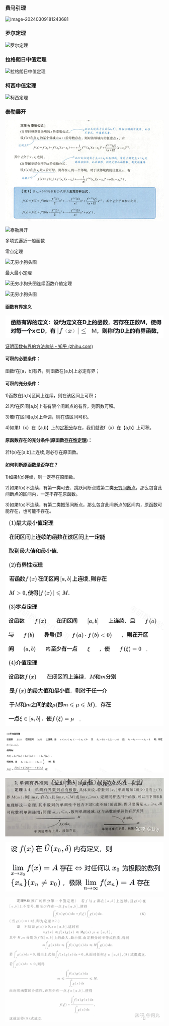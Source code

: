 ### 费马引理

![image-20240309181243681](E:\Typora\笔记\image\考研数学知识点\费马引理.png)

### 罗尔定理

![罗尔定理](E:\Typora\笔记\image\考研数学知识点\罗尔定理.png)

### 拉格朗日中值定理

![拉格朗日中值定理](E:\Typora\笔记\image\考研数学知识点\拉格朗日中值定理.png)

### 柯西中值定理

![柯西定理](E:\Typora\笔记\image\考研数学知识点\柯西中值定理.png)

### 泰勒展开

![](./../image/%E8%80%83%E7%A0%94%E6%95%B0%E5%AD%A6%E7%9F%A5%E8%AF%86%E7%82%B9/%E6%B3%B0%E5%8B%92.png)

![泰勒展开](E:\Typora\笔记\image\考研数学知识点\泰勒展开.png)

多项式逼近一般函数

零点定理

![无穷小狗头图](E:\Typora\笔记\image\考研数学知识点\零点定理.png)

最大最小定理

![无穷小狗头图](E:\Typora\笔记\image\考研数学知识点\最大最小定理.png)连续函数介值定理

![无穷小狗头图](E:\Typora\笔记\image\考研数学知识点\介值定理.png)

#### 函数有界定义

![](./../image/%E8%80%83%E7%A0%94%E6%95%B0%E5%AD%A6%E7%9F%A5%E8%AF%86%E7%82%B9/%E5%87%BD%E6%95%B0%E6%9C%89%E7%95%8C%E5%AE%9A%E4%B9%89.png)

[证明函数有界的方法总结 - 知乎 (zhihu.com)](https://zhuanlan.zhihu.com/p/338277946)

#### 可积的必要条件：

函数f在[a，b]有界，则函数在[a,b]上必定有界；

#### 可积的充分条件：

1)函数在[a,b]区间上连续，则在该区间上可积；

2)若f在区间[a,b]上有有限个间断点的有界，则函数可积。

3)若f在区间[a,b]上单调，则在该区间可积。

4)如果f（x）在【a,b】上的[定积分](https://www.zhihu.com/search?q=定积分&search_source=Entity&hybrid_search_source=Entity&hybrid_search_extra={"sourceType"%3A"answer"%2C"sourceId"%3A1693943331})存在，我们就说f（x）在【a,b】上可积。

#### 原函数存在的充分条件(原函数[存在性定理](https://www.zhihu.com/search?q=存在性定理&search_source=Entity&hybrid_search_source=Entity&hybrid_search_extra={"sourceType"%3A"answer"%2C"sourceId"%3A1693943331}))：

若f(x)在[a,b]上连续,则必存在原函数。

#### 如何判断原函数是否存在？

1)如果f(x)连续，则一定存在原函数。

2)如果f(x)不连续，有第一类可去、跳跃间断点或第二类[无穷间断点](https://www.zhihu.com/search?q=无穷间断点&search_source=Entity&hybrid_search_source=Entity&hybrid_search_extra={"sourceType"%3A"answer"%2C"sourceId"%3A1693943331})，那么包含此间断点的区间内，一定不存在原函数。

3)如果f(x)不连续，有第二类振荡间断点，那么包含此间断点的区间内，原函数可能存在，也可能不存在。

![](./../image/%E8%80%83%E7%A0%94%E6%95%B0%E5%AD%A6%E7%9F%A5%E8%AF%86%E7%82%B9/%E6%AC%A7%E5%87%A0%E9%87%8C%E5%BE%97%E5%AE%9A%E7%90%86.png)

<img src="./../image/%E8%80%83%E7%A0%94%E6%95%B0%E5%AD%A6%E7%9F%A5%E8%AF%86%E7%82%B9/%E6%AC%A7%E5%87%A0%E9%87%8C%E5%BE%97%E5%AE%9A%E7%90%862.png" style="zoom: 100%;" />

![](./../image/%E8%80%83%E7%A0%94%E6%95%B0%E5%AD%A6%E7%9F%A5%E8%AF%86%E7%82%B9/%E5%8D%95%E8%B0%83%E6%9C%89%E7%95%8C.jpg)

  

![](./../image/%E8%80%83%E7%A0%94%E6%95%B0%E5%AD%A6%E7%9F%A5%E8%AF%86%E7%82%B9/%E6%B5%B7%E6%B6%85%E5%AE%9A%E7%90%86.png)

![](./../image/%E8%80%83%E7%A0%94%E6%95%B0%E5%AD%A6%E7%9F%A5%E8%AF%86%E7%82%B9/%E7%A7%AF%E5%88%86%E4%B8%AD%E5%80%BC%E5%AE%9A%E7%90%86.jpg)
